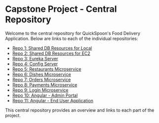 # Capstone Project - Central Repository

Welcome to the central repository for QuickSpoon's Food Delivery Application. Below are links to each of the individual repositories:

- [Repo 1: Shared DB Resources for Local](https://github.com/PadmaRadhika/Capstone_Shared_Resources_Local.git)
- [Repo 2: Shared DB Resources for EC2](https://github.com/PadmaRadhika/Capstone_EC2_Shared_Resources.git )
- [Repo 3: Eureka Server](https://github.com/PadmaRadhika/Capstone_FoodDelivery_EurekaServer.git)
- [Repo 4: Config Server](https://github.com/PadmaRadhika/Capstone_Food_Delivery_ConfigServer.git)
- [Repo 5: Restaurants Microservice](https://github.com/PdmaRadhika/Capstone_Food_Delivery_Restaurants.git)
- [Repo 6: Dishes Microservice](https://github.com/PadmaRadhika/Capstone_Food_Delivery_Dishes.git)
- [Repo 7: Orders Microservice](https://github.com/PadmaRadhika/Capstone_Food_Delivery_Orders.git)
- [Repo 8: Payments Microservice](https://github.com/PadmaRadhika/Capstone_Food_Delivery_Payments.git)
- [Repo 9: Login Microservice](https://github.com/PadmaRadhika/Capstone_Food_Delivery_Login.git)
- [Repo 10: Angular - Admin Portal](https://github.com/PadmaRadhika/Capstone_Food_Delivery_AdminPortal.git)
- [Repo 11: Angular - End User Application](https://github.com/PadmaRadhika/Capstone_Food_Delivery_End_User_Portal.git)

This central repository provides an overview and links to each part of the project.
